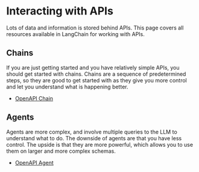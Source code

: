 Interacting with APIs
=====================

Lots of data and information is stored behind APIs. This page covers all resources available in LangChain for working with APIs.

Chains[](#chains "Direct link to Chains")
------------------------------------------

If you are just getting started and you have relatively simple APIs, you should get started with chains. Chains are a sequence of predetermined steps, so they are good to get started with as they give you more control and let you understand what is happening better.

*   [OpenAPI Chain](/docs/modules/chains/additional/openai_functions/openapi)

Agents[](#agents "Direct link to Agents")
------------------------------------------

Agents are more complex, and involve multiple queries to the LLM to understand what to do. The downside of agents are that you have less control. The upside is that they are more powerful, which allows you to use them on larger and more complex schemas.

*   [OpenAPI Agent](/docs/modules/agents/toolkits/openapi)